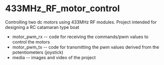 433MHz_RF_motor_control
=======================

Controlling two dc motors using 433MHz RF modules. Project intended for designing a RC catamaran type boat

- motor_pwm_rx -- code for receiving the commands/pwm values to control the motors
- motor_pwm_tx -- code for transmitting the pwm values derived from the potentiometers (joystick)
- media -- images and video of the project
